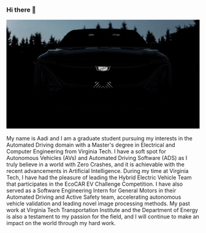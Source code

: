 ### Hi there 👋

![](https://github.com/aadikothari/aadikothari/blob/LYRIQ-try/f7f67152-ezgif.com-gif-maker-1.gif)

My name is Aadi and I am a graduate student pursuing my interests in the Automated Driving domain with a Master's degree in Electrical and Computer Engineering from Virginia Tech. I have a soft spot for Autonomous Vehicles (AVs) and Automated Driving Software (ADS) as I truly believe in a world with Zero Crashes, and it is achievable with the recent advancements in Artificial Intelligence. During my time at Virginia Tech, I have had the pleasure of leading the Hybrid Electric Vehicle Team that participates in the EcoCAR EV Challenge Competition. I have also served as a Software Engineering Intern for General Motors in their Automated Driving and Active Safety team, accelerating autonomous vehicle validation and leading novel image processing methods. My past work at Virginia Tech Transportation Institute and the Department of Energy is also a testament to my passion for the field, and I will continue to make an impact on the world through my hard work.

